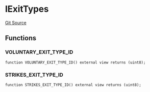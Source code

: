# IExitTypes
[Git Source](https://github.com/lidofinance/community-staking-module/blob/d9f9dfd1023f7776110e7eb983ac3b5174e93893/src/interfaces/IExitTypes.sol)


## Functions
### VOLUNTARY_EXIT_TYPE_ID


```solidity
function VOLUNTARY_EXIT_TYPE_ID() external view returns (uint8);
```

### STRIKES_EXIT_TYPE_ID


```solidity
function STRIKES_EXIT_TYPE_ID() external view returns (uint8);
```

